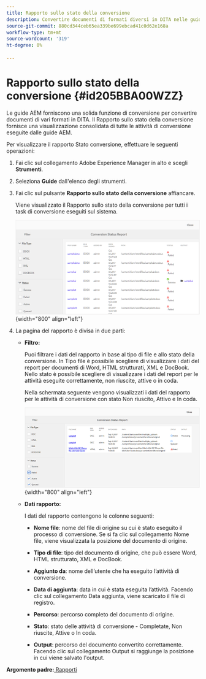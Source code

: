 ```yaml
---
title: Rapporto sullo stato della conversione
description: Convertire documenti di formati diversi in DITA nelle guide AEM. Scopri come aggiungere filtri e visualizzare un rapporto sullo stato della conversione.
source-git-commit: 880cd344ceb65ea339be699ebcad41c0d62e168a
workflow-type: tm+mt
source-wordcount: '319'
ht-degree: 0%

---
```


# Rapporto sullo stato della conversione {#id205BBA00WZZ}

Le guide AEM forniscono una solida funzione di conversione per convertire documenti di vari formati in DITA. Il Rapporto sullo stato della conversione fornisce una visualizzazione consolidata di tutte le attività di conversione eseguite dalle guide AEM.

Per visualizzare il rapporto Stato conversione, effettuare le seguenti operazioni:

1. Fai clic sul collegamento Adobe Experience Manager in alto e scegli **Strumenti**.

1. Seleziona **Guide** dall&#39;elenco degli strumenti.

1. Fai clic sul pulsante **Rapporto sullo stato della conversione** affiancare.

   Viene visualizzato il Rapporto sullo stato della conversione per tutti i task di conversione eseguiti sul sistema.

   ![](images/conversion-status-report.png){width="800" align="left"}

1. La pagina del rapporto è divisa in due parti:

   - **Filtro:**

     Puoi filtrare i dati del rapporto in base al tipo di file e allo stato della conversione. In Tipo file è possibile scegliere di visualizzare i dati del report per documenti di Word, HTML strutturati, XML e DocBook. Nello stato è possibile scegliere di visualizzare i dati del report per le attività eseguite correttamente, non riuscite, attive o in coda.

     Nella schermata seguente vengono visualizzati i dati del rapporto per le attività di conversione con stato Non riuscito, Attivo e In coda.

     ![](images/conversion-report-failed-active-queued.png){width="800" align="left"}

   - **Dati rapporto:**

     I dati del rapporto contengono le colonne seguenti:

      - **Nome file**: nome del file di origine su cui è stato eseguito il processo di conversione. Se si fa clic sul collegamento Nome file, viene visualizzata la posizione del documento di origine.

      - **Tipo di file**: tipo del documento di origine, che può essere Word, HTML strutturato, XML e DocBook.

      - **Aggiunto da**: nome dell’utente che ha eseguito l’attività di conversione.

      - **Data di aggiunta**: data in cui è stata eseguita l’attività. Facendo clic sul collegamento Data aggiunta, viene scaricato il file di registro.

      - **Percorso**: percorso completo del documento di origine.

      - **Stato**: stato delle attività di conversione - Completate, Non riuscite, Attive o In coda.

      - **Output**: percorso del documento convertito correttamente. Facendo clic sul collegamento Output si raggiunge la posizione in cui viene salvato l&#39;output.


**Argomento padre:**[ Rapporti](reports-intro.md)

